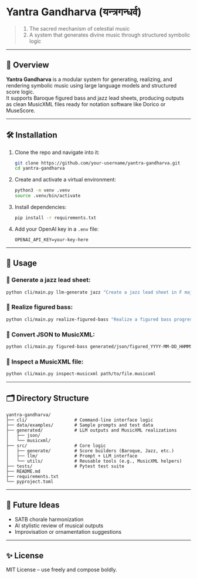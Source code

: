 # Yantra Gandharva (यन्त्रगन्धर्व)

> 1. The sacred mechanism of celestial music  
> 2. A system that generates divine music through structured symbolic logic

---

## 🎯 Overview

**Yantra Gandharva** is a modular system for generating, realizing, and rendering symbolic music using large language models and structured score logic.  
It supports Baroque figured bass and jazz lead sheets, producing outputs as clean MusicXML files ready for notation software like Dorico or MuseScore.

---

## 🛠 Installation

1. Clone the repo and navigate into it:
   ```bash
   git clone https://github.com/your-username/yantra-gandharva.git
   cd yantra-gandharva
   ```

2. Create and activate a virtual environment:
   ```bash
   python3 -m venv .venv
   source .venv/bin/activate
   ```

3. Install dependencies:
   ```bash
   pip install -r requirements.txt
   ```

4. Add your OpenAI key in a `.env` file:
   ```
   OPENAI_API_KEY=your-key-here
   ```

---

## 🚀 Usage

### 🎷 Generate a jazz lead sheet:
```bash
python cli/main.py llm-generate jazz "Create a jazz lead sheet in F major with a I-vi-ii-V progression"
```

### 🎼 Realize figured bass:
```bash
python cli/main.py realize-figured-bass "Realize a figured bass progression in D minor ending with a cadence"
```

### 💾 Convert JSON to MusicXML:
```bash
python cli/main.py figured-bass generated/json/figured_YYYY-MM-DD_HHMMSS.json
```

### 📄 Inspect a MusicXML file:
```bash
python cli/main.py inspect-musicxml path/to/file.musicxml
```

---

## 🗂 Directory Structure

```
yantra-gandharva/
├── cli/                  # Command-line interface logic
├── data/examples/        # Sample prompts and test data
├── generated/            # LLM outputs and MusicXML realizations
│   ├── json/
│   └── musicxml/
├── src/                  # Core logic
│   ├── generate/         # Score builders (Baroque, Jazz, etc.)
│   ├── llm/              # Prompt + LLM interface
│   └── utils/            # Reusable tools (e.g., MusicXML helpers)
├── tests/                # Pytest test suite
├── README.md
├── requirements.txt
└── pyproject.toml
```

---

## 🧠 Future Ideas

- SATB chorale harmonization
- AI stylistic review of musical outputs
- Improvisation or ornamentation suggestions

---

## ✨ License

MIT License – use freely and compose boldly.
